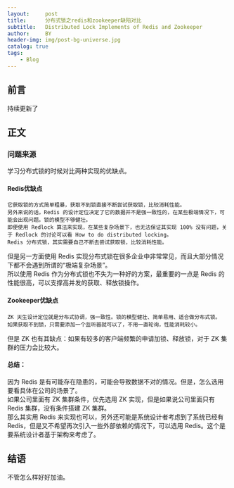 ```yaml
---
layout:     post
title:      分布式锁之redis和zookeeper缺陷对比
subtitle:   Distributed Lock Implements of Redis and Zookeeper
author:     BY
header-img: img/post-bg-universe.jpg
catalog: true
tags:
    - Blog
---
```



## 前言

持续更新了

## 正文

### 问题来源

学习分布式锁的时候对比两种实现的优缺点。  

#### Redis优缺点

	它获取锁的方式简单粗暴，获取不到锁直接不断尝试获取锁，比较消耗性能。
	另外来说的话，Redis 的设计定位决定了它的数据并不是强一致性的，在某些极端情况下，可能会出现问题。锁的模型不够健壮。
	即便使用 Redlock 算法来实现，在某些复杂场景下，也无法保证其实现 100% 没有问题，关于 Redlock 的讨论可以看 How to do distributed locking。
	Redis 分布式锁，其实需要自己不断去尝试获取锁，比较消耗性能。   
但是另一方面使用 Redis 实现分布式锁在很多企业中非常常见，而且大部分情况下都不会遇到所谓的“极端复杂场景”。  
所以使用 Redis 作为分布式锁也不失为一种好的方案，最重要的一点是 Redis 的性能很高，可以支撑高并发的获取、释放锁操作。  

#### Zookeeper优缺点
	ZK 天生设计定位就是分布式协调，强一致性。锁的模型健壮、简单易用、适合做分布式锁。
	如果获取不到锁，只需要添加一个监听器就可以了，不用一直轮询，性能消耗较小。
但是 ZK 也有其缺点：如果有较多的客户端频繁的申请加锁、释放锁，对于 ZK 集群的压力会比较大。  

#### 总结：
因为 Redis 是有可能存在隐患的，可能会导致数据不对的情况。但是，怎么选用要看具体在公司的场景了。  
如果公司里面有 ZK 集群条件，优先选用 ZK 实现，但是如果说公司里面只有 Redis 集群，没有条件搭建 ZK 集群。  
那么其实用 Redis 来实现也可以，另外还可能是系统设计者考虑到了系统已经有 Redis，但是又不希望再次引入一些外部依赖的情况下，可以选用 Redis。这个是要系统设计者基于架构来考虑了。  

## 结语
不管怎么样好好加油。
